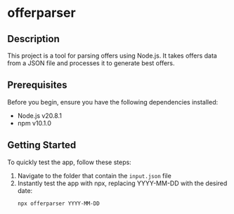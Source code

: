 # offerparser

## Description

This project is a tool for parsing offers using Node.js. It takes offers data from a JSON file and processes it to generate best offers. 

## Prerequisites

Before you begin, ensure you have the following dependencies installed:

- Node.js v20.8.1
- npm v10.1.0

## Getting Started

To quickly test the app, follow these steps:

1. Navigate to the folder that contain the ```input.json``` file
2. Instantly test the app with npx, replacing YYYY-MM-DD with the desired date:
   ```bash
   npx offerparser YYYY-MM-DD
